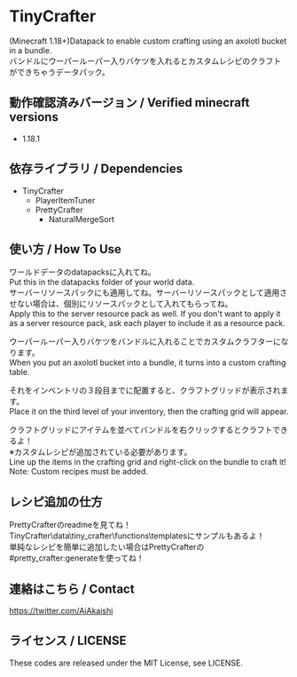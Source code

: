 # TinyCrafter
(Minecraft 1.18+)Datapack to enable custom crafting using an axolotl bucket in a bundle.  
バンドルにウーパールーパー入りバケツを入れるとカスタムレシピのクラフトができちゃうデータパック。

## 動作確認済みバージョン / Verified minecraft versions

- 1.18.1

## 依存ライブラリ / Dependencies

- TinyCrafter  
  - PlayerItemTuner
  - PrettyCrafter  
    - NaturalMergeSort

## 使い方 / How To Use

ワールドデータのdatapacksに入れてね。  
Put this in the datapacks folder of your world data.  
サーバーリソースパックにも適用してね。サーバーリソースパックとして適用させない場合は、個別にリソースパックとして入れてもらってね。  
Apply this to the server resource pack as well. If you don't want to apply it as a server resource pack, ask each player to include it as a resource pack.  
  
ウーパールーパー入りバケツをバンドルに入れることでカスタムクラフターになります。  
When you put an axolotl bucket into a bundle, it turns into a custom crafting table.  
  
それをインベントリの３段目までに配置すると、クラフトグリッドが表示されます。  
Place it on the third level of your inventory, then the crafting grid will appear.  
  
クラフトグリッドにアイテムを並べてバンドルを右クリックするとクラフトできるよ！  
※カスタムレシピが追加されている必要があります。  
Line up the items in the crafting grid and right-click on the bundle to craft it!  
Note: Custom recipes must be added.

## レシピ追加の仕方

PrettyCrafterのreadmeを見てね！  
TinyCrafter\data\tiny_crafter\functions\templatesにサンプルもあるよ！  
単純なレシピを簡単に追加したい場合はPrettyCrafterの#pretty_crafter:generateを使ってね！

## 連絡はこちら / Contact

<https://twitter.com/AiAkaishi>

## ライセンス / LICENSE

These codes are released under the MIT License, see LICENSE.
